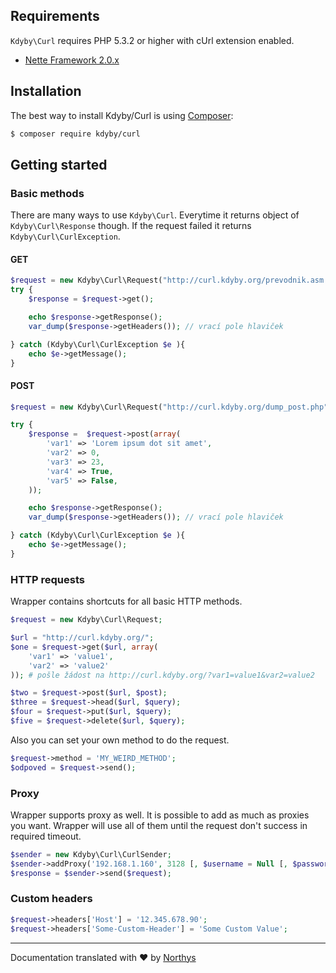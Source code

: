 ## Requirements

`Kdyby\Curl` requires PHP 5.3.2 or higher with cUrl extension enabled.

- [Nette Framework 2.0.x](https://github.com/nette/nette)

## Installation

The best way to install Kdyby/Curl is using [Composer](http://getcomposer.org/):

```sh
$ composer require kdyby/curl
```

## Getting started

### Basic methods

There are many ways to use `Kdyby\Curl`. Everytime it returns object of `Kdyby\Curl\Response` though. If the request failed it returns `Kdyby\Curl\CurlException`.

#### GET

```php
$request = new Kdyby\Curl\Request("http://curl.kdyby.org/prevodnik.asm.zdrojak");
try {
    $response = $request->get();

    echo $response->getResponse();
    var_dump($response->getHeaders()); // vrací pole hlaviček

} catch (Kdyby\Curl\CurlException $e ){
    echo $e->getMessage();
}
```

#### POST
```php
$request = new Kdyby\Curl\Request("http://curl.kdyby.org/dump_post.php");

try {
    $response =  $request->post(array(
        'var1' => 'Lorem ipsum dot sit amet',
        'var2' => 0,
        'var3' => 23,
        'var4' => True,
        'var5' => False,
    ));

    echo $response->getResponse();
    var_dump($response->getHeaders()); // vrací pole hlaviček

} catch (Kdyby\Curl\CurlException $e ){
    echo $e->getMessage();
}
```

### HTTP requests

Wrapper contains shortcuts for all basic HTTP methods.

```php
$request = new Kdyby\Curl\Request;

$url = "http://curl.kdyby.org/";
$one = $request->get($url, array(
    'var1' => 'value1',
    'var2' => 'value2'
)); # pošle žádost na http://curl.kdyby.org/?var1=value1&var2=value2

$two = $request->post($url, $post);
$three = $request->head($url, $query);
$four = $request->put($url, $query);
$five = $request->delete($url, $query);
```

Also you can set your own method to do the request.

```php
$request->method = 'MY_WEIRD_METHOD';
$odpoved = $request->send();
```

### Proxy
Wrapper supports proxy as well. It is possible to add as much as proxies you want. Wrapper will use all of them until the request don't success in required timeout.

```php
$sender = new Kdyby\Curl\CurlSender;
$sender->addProxy('192.168.1.160', 3128 [, $username = Null [, $password = Null [, $timeout = 15]]]);
$response = $sender->send($request);
```

### Custom headers

```php
$request->headers['Host'] = '12.345.678.90';
$request->headers['Some-Custom-Header'] = 'Some Custom Value';
```

---

Documentation translated with ♥ by [Northys](http://github.com/Northys)
